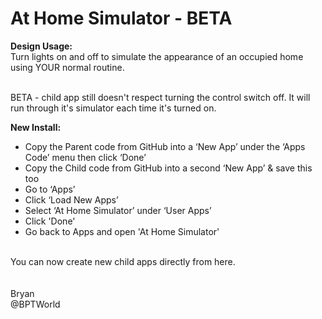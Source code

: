 # At Home Simulator - BETA
<b>Design Usage:</b><br>
Turn lights on and off to simulate the appearance of an occupied home using YOUR normal routine.<br><br>

BETA - child app still doesn't respect turning the control switch off.  It will run through it's simulator each time it's turned on.

<b>New Install:</b><br>
* Copy the Parent code from GitHub into a ‘New App’ under the ‘Apps Code’ menu then click ‘Done’
* Copy the Child code from GitHub into a second ‘New App’ & save this too
* Go to ‘Apps’
* Click ‘Load New Apps’
* Select ‘At Home Simulator’ under ‘User Apps’
* Click 'Done'
* Go back to Apps and open 'At Home Simulator'
<br>
You can now create new child apps directly from here.<br><br>

<br>
Bryan<br>
@BPTWorld
